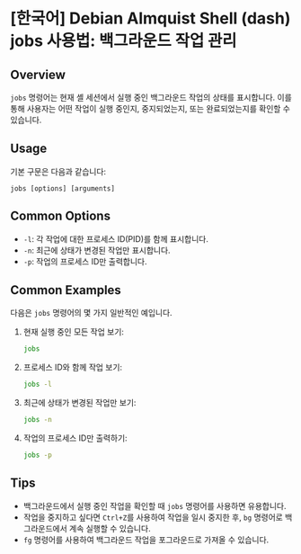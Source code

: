 # [한국어] Debian Almquist Shell (dash) jobs 사용법: 백그라운드 작업 관리

## Overview
`jobs` 명령어는 현재 셸 세션에서 실행 중인 백그라운드 작업의 상태를 표시합니다. 이를 통해 사용자는 어떤 작업이 실행 중인지, 중지되었는지, 또는 완료되었는지를 확인할 수 있습니다.

## Usage
기본 구문은 다음과 같습니다:
```
jobs [options] [arguments]
```

## Common Options
- `-l`: 각 작업에 대한 프로세스 ID(PID)를 함께 표시합니다.
- `-n`: 최근에 상태가 변경된 작업만 표시합니다.
- `-p`: 작업의 프로세스 ID만 출력합니다.

## Common Examples
다음은 `jobs` 명령어의 몇 가지 일반적인 예입니다.

1. 현재 실행 중인 모든 작업 보기:
   ```sh
   jobs
   ```

2. 프로세스 ID와 함께 작업 보기:
   ```sh
   jobs -l
   ```

3. 최근에 상태가 변경된 작업만 보기:
   ```sh
   jobs -n
   ```

4. 작업의 프로세스 ID만 출력하기:
   ```sh
   jobs -p
   ```

## Tips
- 백그라운드에서 실행 중인 작업을 확인할 때 `jobs` 명령어를 사용하면 유용합니다.
- 작업을 중지하고 싶다면 `Ctrl+Z`를 사용하여 작업을 일시 중지한 후, `bg` 명령어로 백그라운드에서 계속 실행할 수 있습니다.
- `fg` 명령어를 사용하여 백그라운드 작업을 포그라운드로 가져올 수 있습니다.